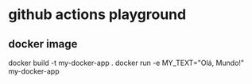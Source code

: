# github actions playground

## docker image

docker build -t my-docker-app .
docker run -e MY_TEXT="Olá, Mundo!" my-docker-app